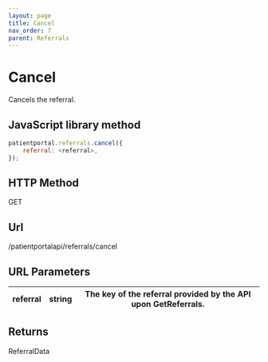 ```yaml
---
layout: page
title: Cancel
nav_order: 7
parent: Referrals
---
```


# Cancel

Cancels the referral.

## JavaScript library method

```javascript
patientportal.referrals.cancel({
    referral: <referral>,
});
```

## HTTP Method

GET

## ****Url****

/patientportalapi/referrals/cancel

## URL Parameters

| referral | string | The key of the referral provided by the API upon GetReferrals. |
| --- | --- | --- |

## Returns

ReferralData
